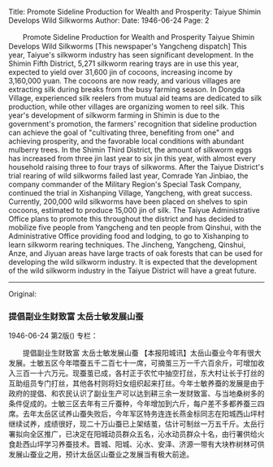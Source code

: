 Title: Promote Sideline Production for Wealth and Prosperity: Taiyue Shimin Develops Wild Silkworms
Author:
Date: 1946-06-24
Page: 2

　　Promote Sideline Production for Wealth and Prosperity
    Taiyue Shimin Develops Wild Silkworms
    [This newspaper's Yangcheng dispatch] This year, Taiyue's silkworm industry has seen significant development. In the Shimin Fifth District, 5,271 silkworm rearing trays are in use this year, expected to yield over 31,600 jin of cocoons, increasing income by 3,160,000 yuan. The cocoons are now ready, and various villages are extracting silk during breaks from the busy farming season. In Dongda Village, experienced silk reelers from mutual aid teams are dedicated to silk production, while other villages are organizing women to reel silk. This year's development of silkworm farming in Shimin is due to the government's promotion, the farmers' recognition that sideline production can achieve the goal of "cultivating three, benefiting from one" and achieving prosperity, and the favorable local conditions with abundant mulberry trees. In the Shimin Third District, the amount of silkworm eggs has increased from three jin last year to six jin this year, with almost every household raising three to four trays of silkworms. After the Taiyue District's trial rearing of wild silkworms failed last year, Comrade Yan Jinbiao, the company commander of the Military Region's Special Task Company, continued the trial in Xishanping Village, Yangcheng, with great success. Currently, 200,000 wild silkworms have been placed on shelves to spin cocoons, estimated to produce 15,000 jin of silk. The Taiyue Administrative Office plans to promote this throughout the district and has decided to mobilize five people from Yangcheng and ten people from Qinshui, with the Administrative Office providing food and lodging, to go to Xishanping to learn silkworm rearing techniques. The Jincheng, Yangcheng, Qinshui, Anze, and Jiyuan areas have large tracts of oak forests that can be used for developing the wild silkworm industry. It is expected that the development of the wild silkworm industry in the Taiyue District will have a great future.



<hr /> 

Original: 


### 提倡副业生财致富  太岳士敏发展山蚕

1946-06-24
第2版()
专栏：

　　提倡副业生财致富
    太岳士敏发展山蚕
    【本报阳城讯】太岳山蚕业今年有很大发展。士敏五区今年喂蚕五千二百七十一席，可摘茧三万一千六百余斤，可增加收入三百一十六万元。现蚕茧已成，各村正于农忙中抽空打丝，东大村让长于打丝的互助组员专门打丝，其他各村则将妇女组织起来打丝。今年士敏养蚕的发展是由于政府的提倡、和农民认识了副业生产可以达到耕三余一发财致富、与当地桑树多的条件促成的。士敏三区去年有三斤蚕种，今年增加到六斤，每户差不多都养蚕三四席。去年太岳区试养山蚕失败后，今年军区特务连连长燕金标同志在阳城西山坪村继续试养，成绩很好，现二十万山蚕已上架结茧，估计可制丝一万五千斤。太岳行署拟向全区推广，已决定在阳城动员群众五名，沁水动员群众十名，由行署供给火食赴西山坪学习养蚕技术。晋城、阳城、沁水、安泽、济源一带有大块柞树林可供发展山蚕业之用，预计太岳区山蚕业之发展当有极大前途。
